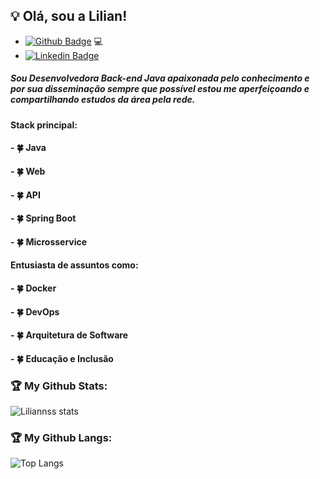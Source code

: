 ## 💡 Olá, sou a Lilian!

- [![Github Badge](https://img.shields.io/badge/-Github-000?style=flat-square&logo=Github&logoColor=white&link=https://github.com/liliannss)](https://github.com/liliannss) 💻
- [![Linkedin Badge](https://img.shields.io/badge/-LinkedIn-blue?style=flat-square&logo=Linkedin&logoColor=white&link=https://www.linkedin.com/in/lilian-sousa/)](https://www.linkedin.com/in/lilian-sousa/)

##### Sou Desenvolvedora Back-end Java apaixonada pelo conhecimento e por sua disseminação sempre que possível estou me aperfeiçoando e compartilhando estudos da área pela rede.

#### Stack principal:
#### - 🍀 Java
#### - 🍀 Web
#### - 🍀 API
#### - 🍀 Spring Boot
#### - 🍀 Microsservice

#### Entusiasta de assuntos como:
#### - 🍀 Docker
#### - 🍀 DevOps
#### - 🍀 Arquitetura de Software
#### - 🍀 Educação e Inclusão


### 🏆 My Github Stats:

![Liliannss stats](https://github-readme-stats.vercel.app/api?username=liliannss&show_icons=true&theme=slateorange)

### 🏆 My Github Langs:
![Top Langs](https://github-readme-stats.vercel.app/api/top-langs/?username=liliannss&theme=slateorange)


